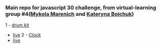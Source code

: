 ### Main repo for **javascript 30** challenge, from **virtual-learning group #4**([Mykola Marenich](https://github.com/NickMarinade) and [Kateryna Boichuk](https://github.com/KLisabeth))




1 - [drum kit](https://github.com/KLisabeth/drum-kit)
- [live](https://klisabeth.github.io/drum-kit/)
2 - [Clock](https://github.com/NickMarinade/Clock-)
- [live](https://nickmarinade.github.io/Clock-/)
